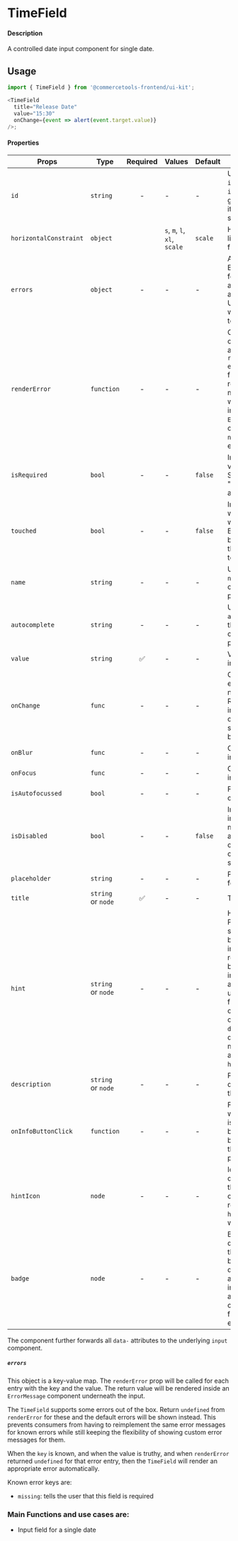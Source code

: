 # TimeField

#### Description

A controlled date input component for single date.

## Usage

```js
import { TimeField } from '@commercetools-frontend/ui-kit';

<TimeField
  title="Release Date"
  value="15:30"
  onChange={event => alert(event.target.value)}
/>;
```

#### Properties

| Props                  | Type               | Required | Values                       | Default | Description                                                                                                                                                                                                                                                           |
| ---------------------- | ------------------ | :------: | ---------------------------- | ------- | --------------------------------------------------------------------------------------------------------------------------------------------------------------------------------------------------------------------------------------------------------------------- |
| `id`                   | `string`           |    -     | -                            | -       | Used as HTML `id` property. An `id` is auto-generated when it is not specified.                                                                                                                                                                                       |
| `horizontalConstraint` | `object`           |          | `s`, `m`, `l`, `xl`, `scale` | `scale` | Horizontal size limit of the input fields.                                                                                                                                                                                                                            |
| `errors`               | `object`           |    -     | -                            | -       | A map of errors. Error messages for known errors are rendered automatically. Unknown errors will be forwarded to `renderError`.                                                                                                                                       |
| `renderError`          | `function`         |    -     | -                            | -       | Called with custom errors, as `renderError(key, error)`. This function can return a message which will be wrapped in an `ErrorMessage`. It can also return `null` to show no error.                                                                                   |
| `isRequired`           | `bool`             |    -     | -                            | `false` | Indicates if the value is required. Shows an the "required asterisk" if so.                                                                                                                                                                                           |
| `touched`              | `bool`             |    -     | -                            | `false` | Indicates whether the field was touched. Errors will only be shown when the field was touched.                                                                                                                                                                        |
| `name`                 | `string`           |    -     | -                            | -       | Used as HTML `name` of the input component. property                                                                                                                                                                                                                  |
| `autocomplete`         | `string`           |    -     | -                            | -       | Used as HTML `autocomplete` of the input component. property                                                                                                                                                                                                          |
| `value`                | `string`           |    ✅    | -                            | -       | Value of the input                                                                                                                                                                                                                                                    |
| `onChange`             | `func`             |    -     | -                            | -       | Called with an event holding the new value. Required when input is not read only. Parent should pass it back as `value`-                                                                                                                                              |
| `onBlur`               | `func`             |    -     | -                            | -       | Called when input is blurred                                                                                                                                                                                                                                          |
| `onFocus`              | `func`             |    -     | -                            | -       | Called when input is focused                                                                                                                                                                                                                                          |
| `isAutofocussed`       | `bool`             |    -     | -                            | -       | Focus the input on initial render                                                                                                                                                                                                                                     |
| `isDisabled`           | `bool`             |    -     | -                            | `false` | Indicates that the input cannot be modified (e.g not authorised, or changes currently saving).                                                                                                                                                                        |
| `placeholder`          | `string`           |    -     | -                            | -       | Placeholder text for the input                                                                                                                                                                                                                                        |
| `title`                | `string` or `node` |    ✅    | -                            | -       | Title of the label                                                                                                                                                                                                                                                    |
| `hint`                 | `string` or `node` |    -     | -                            | -       | Hint for the label. Provides a supplementary but important information regarding the behaviour of the input (e.g warn about uniqueness of a field, when it can only be set once), whereas `description` can describe it in more depth. Can also receive a `hintIcon`. |
| `description`          | `string` or `node` |    -     | -                            | -       | Provides a description for the title.                                                                                                                                                                                                                                 |
| `onInfoButtonClick`    | `function`         |    -     | -                            | -       | Function called when info button is pressed. Info button will only be visible when this prop is passed.                                                                                                                                                               |
| `hintIcon`             | `node`             |    -     | -                            | -       | Icon to be displayed beside the hint text. Will only get rendered when `hint` is passed as well.                                                                                                                                                                      |
| `badge`                | `node`             |    -     | -                            | -       | Badge to be displayed beside the label. Might be used to display additional information about the content of the field (E.g verified email)                                                                                                                           |

The component further forwards all `data-` attributes to the underlying `input` component.

##### `errors`

This object is a key-value map. The `renderError` prop will be called for each entry with the key and the value. The return value will be rendered inside an `ErrorMessage` component underneath the input.

The `TimeField` supports some errors out of the box. Return `undefined` from `renderError` for these and the default errors will be shown instead. This prevents consumers from having to reimplement the same error messages for known errors while still keeping the flexibility of showing custom error messages for them.

When the `key` is known, and when the value is truthy, and when `renderError` returned `undefined` for that error entry, then the `TimeField` will render an appropriate error automatically.

Known error keys are:

- `missing`: tells the user that this field is required

### Main Functions and use cases are:

- Input field for a single date
